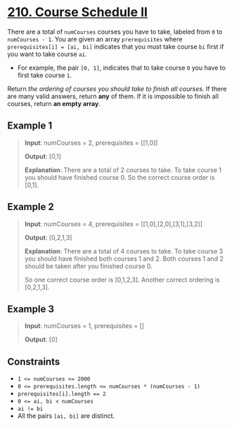 # [210. Course Schedule II](https://leetcode.com/problems/course-schedule-ii)

There are a total of `numCourses` courses you have to take, labeled from `0` to `numCourses - 1`. You are given an array `prerequisites` where `prerequisites[i] = [ai, bi]` indicates that you must take course `bi` first if you want to take course `ai`.

- For example, the pair `[0, 1]`, indicates that to take course `0` you have to first take course `1`.

Return *the ordering of courses you should take to finish all courses.* If there are many valid answers, return **any** of them. If it is impossible to finish all courses, return **an empty array**.

## Example 1

> **Input**: numCourses = 2, prerequisites = [[1,0]]
>
> **Output**: [0,1]
>
> **Explanation**: There are a total of 2 courses to take. To take course 1 you should have finished course 0. So the correct course order is [0,1].

## Example 2

> **Input**: numCourses = 4, prerequisites = [[1,0],[2,0],[3,1],[3,2]]
>
> **Output**: [0,2,1,3]
>
> **Explanation**: There are a total of 4 courses to take. To take course 3 you should have finished both courses 1 and 2. Both courses 1 and 2 should be taken after you finished course 0.
>
> So one correct course order is [0,1,2,3]. Another correct ordering is [0,2,1,3].

## Example 3

> **Input**: numCourses = 1, prerequisites = []
>
> **Output**: [0]

## Constraints

- `1 <= numCourses <= 2000`
- `0 <= prerequisites.length <= numCourses * (numCourses - 1)`
- `prerequisites[i].length == 2`
- `0 <= ai, bi < numCourses`
- `ai != bi`
- All the pairs `[ai, bi]` are distinct.
